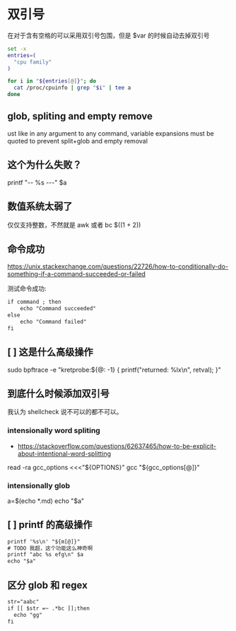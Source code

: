 # 双引号

在对于含有空格的可以采用双引号包围，但是
$var 的时候自动去掉双引号
```sh
set -x
entries=(
  "cpu family"
)

for i in "${entries[@]}"; do
  cat /proc/cpuinfo | grep "$i" | tee a
done
```
## glob, spliting and empty remove

ust like in any argument to any command, variable expansions must be quoted to prevent split+glob and empty removal


## 这个为什么失败？
printf "-- %s ---" $a

## 数值系统太弱了
仅仅支持整数，不然就是 awk 或者 bc
$((1 + 2))

## 命令成功
https://unix.stackexchange.com/questions/22726/how-to-conditionally-do-something-if-a-command-succeeded-or-failed

测试命令成功:
```txt
if command ; then
    echo "Command succeeded"
else
    echo "Command failed"
fi
```

## [ ] 这是什么高级操作
sudo bpftrace -e "kretprobe:${@: -1} { printf(\"returned: %lx\\n\", retval); }"

## 到底什么时候添加双引号
我认为 shellcheck 说不可以的都不可以。

### intensionally word spliting

- https://stackoverflow.com/questions/62637465/how-to-be-explicit-about-intentional-word-splitting

read -ra gcc_options <<<"${OPTIONS}"
gcc "${gcc_options[@]}"

### intensionally glob

a=$(echo *.md)
echo "$a"

## [ ]  printf 的高级操作

```txt
printf '%s\n' "${m[@]}"
# TODO 我超，这个功能这么神奇啊
printf "abc %s efg\n" $a
echo "$a"
```

## 区分 glob 和 regex

```txt
str="aabc"
if [[ $str =~ .*bc ]];then
  echo "gg"
fi
```

